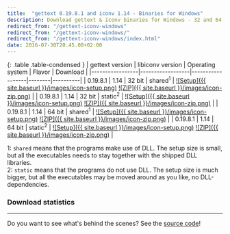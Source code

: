 ```yaml
---
title:  "gettext 0.19.8.1 and iconv 1.14 - Binaries for Windows"
description: Download gettext & iconv binaries for Windows - 32 and 64 bits - shared and static.
redirect_from: "/gettext-iconv-windows"
redirect_from: "/gettext-iconv-windows/"
redirect_from: "/gettext-iconv-windows/index.html"
date: 2016-07-30T20.45.08+02:00
---
```



{: .table .table-condensed }
| gettext version | libiconv version | Operating system | Flavor | Download |
|-----------------|------------------|------------------|--------|----------|
| 0.19.8.1 | 1.14 | 32 bit | shared<sup>1</sup> | [![Setup]({{ site.baseurl }}/images/icon-setup.png)](https://github.com/mlocati/gettext-iconv-windows/releases/download/v0.19.8.1-v1.14/gettext0.19.8.1-iconv1.14-shared-32.exe) [![ZIP]({{ site.baseurl }}/images/icon-zip.png)](https://github.com/mlocati/gettext-iconv-windows/releases/download/v0.19.8.1-v1.14/gettext0.19.8.1-iconv1.14-shared-32.zip) |
| 0.19.8.1 | 1.14 | 32 bit | static<sup>2</sup> | [![Setup]({{ site.baseurl }}/images/icon-setup.png)](https://github.com/mlocati/gettext-iconv-windows/releases/download/v0.19.8.1-v1.14/gettext0.19.8.1-iconv1.14-static-32.exe) [![ZIP]({{ site.baseurl }}/images/icon-zip.png)](https://github.com/mlocati/gettext-iconv-windows/releases/download/v0.19.8.1-v1.14/gettext0.19.8.1-iconv1.14-static-32.zip) |
| 0.19.8.1 | 1.14 | 64 bit | shared<sup>1</sup> | [![Setup]({{ site.baseurl }}/images/icon-setup.png)](https://github.com/mlocati/gettext-iconv-windows/releases/download/v0.19.8.1-v1.14/gettext0.19.8.1-iconv1.14-shared-64.exe) [![ZIP]({{ site.baseurl }}/images/icon-zip.png)](https://github.com/mlocati/gettext-iconv-windows/releases/download/v0.19.8.1-v1.14/gettext0.19.8.1-iconv1.14-shared-64.zip) |
| 0.19.8.1 | 1.14 | 64 bit | static<sup>2</sup> | [![Setup]({{ site.baseurl }}/images/icon-setup.png)](https://github.com/mlocati/gettext-iconv-windows/releases/download/v0.19.8.1-v1.14/gettext0.19.8.1-iconv1.14-static-64.exe) [![ZIP]({{ site.baseurl }}/images/icon-zip.png)](https://github.com/mlocati/gettext-iconv-windows/releases/download/v0.19.8.1-v1.14/gettext0.19.8.1-iconv1.14-static-64.zip) |

1: `shared` means that the programs make use of DLL. The setup size is small, but all the executables needs to stay together with the shipped DLL libraries.  
2: `static` means that the programs do not use DLL. The setup size is much bigger, but all the executables may be moved around as you like, no DLL-dependencies.


### Download statistics

<div id="giw-download-stats"><i class="fa fa-refresh fa-spin"></i></div>

----

Do you want to see what's behind the scenes? See the [source code](https://github.com/mlocati/gettext-iconv-windows)!

<script src="{{ "/js/gettext-iconv-windows.js" | prepend: site.baseurl }}"></script>